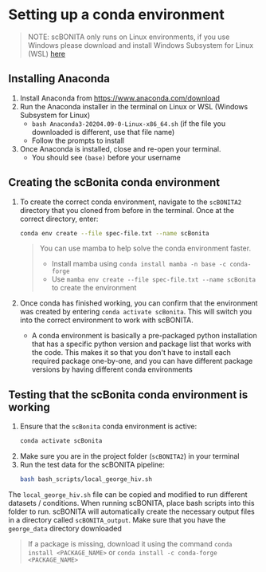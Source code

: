 # Setting up a conda environment

> NOTE: scBONITA only runs on Linux environments, if you use Windows please download and install Windows Subsystem for Linux (WSL) [here](https://learn.microsoft.com/en-us/windows/wsl/install)

## Installing Anaconda
1. Install Anaconda from https://www.anaconda.com/download
2. Run the Anaconda installer in the terminal on Linux or WSL (Windows Subsystem for Linux)
   - `bash Anaconda3-20204.09-0-Linux-x86_64.sh` (if the file you downloaded is different, use that file name)
   - Follow the prompts to install
3. Once Anaconda is installed, close and re-open your terminal. 
    - You should see `(base)` before your username

## Creating the scBonita conda environment
1. To create the correct conda environment, navigate to the `scBONITA2` directory that you cloned from before in the terminal. Once at the correct directory, enter:
    ```bash
    conda env create --file spec-file.txt --name scBonita
    ```

    > You can use mamba to help solve the conda environment faster. 
    > - Install mamba using `conda install mamba -n base -c conda-forge`
    > - Use  `mamba env create --file spec-file.txt --name scBonita` to create the environment

2. Once conda has finished working, you can confirm that the environment was created by entering `conda activate scBonita`. This will switch you into the correct environment to work with scBONITA.
   - A conda environment is basically a pre-packaged python installation that has a specific python version and package list that works with the code. This makes it so that you don't have to install each required package one-by-one, and you can have different package versions by having different conda environments

## Testing that the scBonita conda environment is working
1. Ensure that the `scBonita` conda environment is active:
    ```bash 
    conda activate scBonita
    ```
2. Make sure you are in the project folder (`scBONITA2`) in your terminal
3. Run the test data for the scBONITA pipeline:
    ```bash
    bash bash_scripts/local_george_hiv.sh
    ```

The `local_george_hiv.sh` file can be copied and modified to run different datasets / conditions. When running scBONITA, place bash scripts into this folder to run. scBONITA will automatically create the necessary output files in a directory called `scBONITA_output`. Make sure that you have the `george_data` directory downloaded

> If a package is missing, download it using the command `conda install <PACKAGE_NAME>` or `conda install -c conda-forge <PACKAGE_NAME>`
